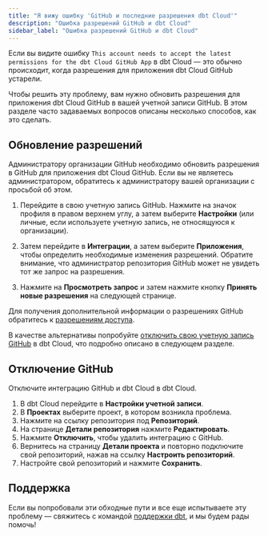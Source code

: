 ```yaml
---
title: "Я вижу ошибку 'GitHub и последние разрешения dbt Cloud'"
description: "Ошибка разрешений GitHub и dbt Cloud"
sidebar_label: "Ошибка разрешений GitHub и dbt Cloud"
---
```


Если вы видите ошибку `This account needs to accept the latest permissions for the dbt Cloud GitHub App` в dbt Cloud &mdash; это обычно происходит, когда разрешения для приложения dbt Cloud GitHub устарели.

Чтобы решить эту проблему, вам нужно обновить разрешения для приложения dbt Cloud GitHub в вашей учетной записи GitHub. В этом разделе часто задаваемых вопросов описаны несколько способов, как это сделать.

## Обновление разрешений

Администратору организации GitHub необходимо обновить разрешения в GitHub для приложения dbt Cloud GitHub. Если вы не являетесь администратором, обратитесь к администратору вашей организации с просьбой об этом.

1. Перейдите в свою учетную запись GitHub. Нажмите на значок профиля в правом верхнем углу, а затем выберите **Настройки** (или личные, если используете учетную запись, не относящуюся к организации).

<Lightbox src="/img/docs/dbt-cloud/cloud-configuring-dbt-cloud/github-settings.jpg" width="50%" title="Перейдите в свою учетную запись GitHub, чтобы настроить свои параметры." />

2. Затем перейдите в **Интеграции**, а затем выберите **Приложения**, чтобы определить необходимые изменения разрешений. Обратите внимание, что администратор репозитория GitHub может не увидеть тот же запрос на разрешения.

<Lightbox src="/img/docs/dbt-cloud/cloud-configuring-dbt-cloud/github-applications.jpg" width="80%" title="Перейдите в настройки приложений, чтобы определить изменения разрешений." />

3. Нажмите на **Просмотреть запрос** и затем нажмите кнопку **Принять новые разрешения** на следующей странице.

<Lightbox src="/img/docs/dbt-cloud/cloud-configuring-dbt-cloud/github-review-request.jpg" width="80%" title="Предоставьте доступ к приложению dbt Cloud, приняв новые разрешения." />

Для получения дополнительной информации о разрешениях GitHub обратитесь к [разрешениям доступа](https://docs.github.com/en/get-started/learning-about-github/access-permissions-on-github).

В качестве альтернативы попробуйте [отключить свою учетную запись GitHub](#disconect-github) в dbt Cloud, что подробно описано в следующем разделе.

## Отключение GitHub

Отключите интеграцию GitHub и dbt Cloud в dbt Cloud.

1. В dbt Cloud перейдите в **Настройки учетной записи**.
2. В **Проектах** выберите проект, в котором возникла проблема.
3. Нажмите на ссылку репозитория под **Репозиторий**.
4. На странице **Детали репозитория** нажмите **Редактировать**.
5. Нажмите **Отключить**, чтобы удалить интеграцию с GitHub.
6. Вернитесь на страницу **Детали проекта** и повторно подключите свой репозиторий, нажав на ссылку **Настроить репозиторий**.
7. Настройте свой репозиторий и нажмите **Сохранить**.

<Lightbox src="/img/docs/dbt-cloud/disconnect-repo.png" title="Отключите и повторно подключите свой git-репозиторий на страницах настроек вашей учетной записи dbt Cloud." />

## Поддержка
Если вы попробовали эти обходные пути и все еще испытываете эту проблему &mdash; свяжитесь с командой [поддержки dbt](mailto:support@getdbt.com), и мы будем рады помочь!